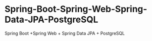 # Spring-Boot-Spring-Web-Spring-Data-JPA-PostgreSQL
Spring Boot +Spring Web + Spring Data JPA + PostgreSQL

